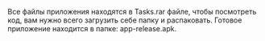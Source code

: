 Все файлы приложения находятся в Tasks.rar файле, чтобы посмотреть код, вам нужно всего загрузить себе папку и распаковать.
Готовое приложение находится в папке: app-release.apk.
